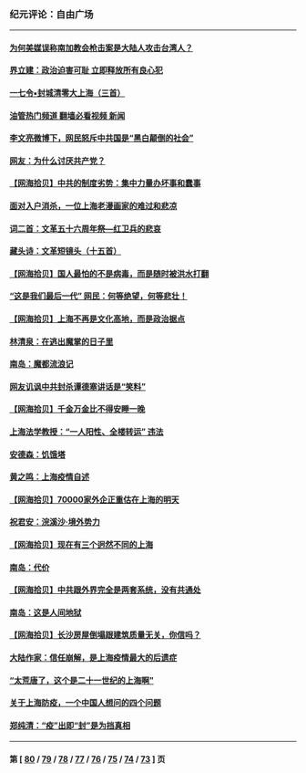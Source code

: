 ### 纪元评论：自由广场
---
#### [为何美媒误称南加教会枪击案是大陆人攻击台湾人？](../../pages/nsc993/n13740366.md?05220330) 
#### [界立建：政治迫害可耻 立即释放所有良心犯](../../pages/nsc993/n13741069.md?05220330) 
#### [一七令▪封城清零大上海（三首）](../../pages/nsc993/n13741070.md?05220330) 
#### [油管热门频道 翻墙必看视频 新闻](ok?05220330)
#### [李文亮微博下，网民怒斥中共国是“黑白颠倒的社会”](../../pages/nsc993/n13739600.md?05220330) 
#### [网友：为什么讨厌共产党？](../../pages/nsc993/n13739580.md?05220330) 
#### [【网海拾贝】中共的制度劣势：集中力量办坏事和蠢事](../../pages/nsc993/n13739491.md?05220330) 
#### [面对入户消杀，一位上海老漫画家的难过和悲凉](../../pages/nsc993/n13737703.md?05220330) 
#### [词二首：文革五十六周年祭—红卫兵的悲哀](../../pages/nsc993/n13738644.md?05220330) 
#### [藏头诗：文革短镜头（十五首）](../../pages/nsc993/n13737993.md?05220330) 
#### [【网海拾贝】国人最怕的不是病毒，而是随时被洪水打翻](../../pages/nsc993/n13737687.md?05220330) 
#### [“这是我们最后一代” 网民：何等绝望，何等悲壮！](../../pages/nsc993/n13737647.md?05220330) 
#### [【网海拾贝】上海不再是文化高地，而是政治据点](../../pages/nsc993/n13735354.md?05220330) 
#### [林清泉：在逃出魔掌的日子里](../../pages/nsc993/n13733918.md?05220330) 
#### [南岛：魔都流浪记](../../pages/nsc993/n13735342.md?05220330) 
#### [网友讥讽中共封杀谭德塞讲话是“笑料”](../../pages/nsc993/n13735319.md?05220330) 
#### [【网海拾贝】千金万金比不得安睡一晚](../../pages/nsc993/n13731924.md?05220330) 
#### [上海法学教授：“一人阳性、全楼转运” 违法](../../pages/nsc993/n13731029.md?05220330) 
#### [安德森：饥饿塔](../../pages/nsc993/n13731189.md?05220330) 
#### [黄之鸣：上海疫情自述](../../pages/nsc993/n13731186.md?05220330) 
#### [【网海拾贝】70000家外企正重估在上海的明天](../../pages/nsc993/n13730549.md?05220330) 
#### [祝君安：浣溪沙‧境外势力](../../pages/nsc993/n13729451.md?05220330) 
#### [【网海拾贝】现在有三个迥然不同的上海](../../pages/nsc993/n13728664.md?05220330) 
#### [南岛：代价](../../pages/nsc993/n13728623.md?05220330) 
#### [【网海拾贝】中共跟外界完全是两套系统，没有共通处](../../pages/nsc993/n13726952.md?05220330) 
#### [南岛：这是人间地狱](../../pages/nsc993/n13726950.md?05220330) 
#### [【网海拾贝】长沙房屋倒塌跟建筑质量无关，你信吗？](../../pages/nsc993/n13726099.md?05220330) 
#### [大陆作家：信任崩解，是上海疫情最大的后遗症](../../pages/nsc993/n13726083.md?05220330) 
#### [“太荒唐了，这个是二十一世纪的上海啊”](../../pages/nsc993/n13725520.md?05220330) 
#### [关于上海防疫，一个中国人想问的四个问题](../../pages/nsc993/n13725367.md?05220330) 
#### [郑纯清：“疫”出即“封”是为挡真相](../../pages/nsc993/n13724933.md?05220330) 

---
#### 第 [ [80](./80.md?05220330) / [79](./79.md?05220330) / [78](./78.md?05220330) / [77](./77.md?05220330) / [76](./76.md?05220330) / [75](./75.md?05220330) / [74](./74.md?05220330) / [73](./73.md?05220330) ] 页
